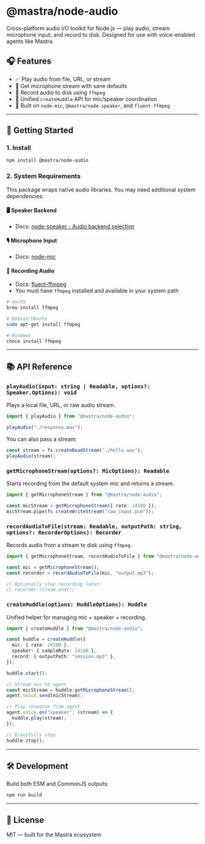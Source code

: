 # @mastra/node-audio

Cross-platform audio I/O toolkit for Node.js — play audio, stream microphone input, and record to disk. Designed for use with voice-enabled agents like Mastra.

## 🎧 Features

- ✅ Play audio from file, URL, or stream
- 🎤 Get microphone stream with sane defaults
- 📼 Record audio to disk using `ffmpeg`
- 🔄 Unified `createHuddle` API for mic/speaker coordination
- 🧰 Built on `node-mic`, `@mastra/node-speaker`, and `fluent-ffmpeg`

---

## 🚀 Getting Started

### 1. Install

```bash
npm install @mastra/node-audio
```

### 2. System Requirements

This package wraps native audio libraries. You may need additional system dependencies:

#### 🖥 Speaker Backend
- Docs: [node-speaker - Audio backend selection](https://github.com/TooTallNate/node-speaker?tab=readme-ov-file#audio-backend-selection)

#### 🎙 Microphone Input
- Docs: [node-mic](https://github.com/Symbitic/node-mic)

#### 💾 Recording Audio
- Docs: [fluent-ffmpeg](https://www.npmjs.com/package/fluent-ffmpeg)
- You must have `ffmpeg` installed and available in your system path

```bash
# macOS
brew install ffmpeg

# Debian/Ubuntu
sudo apt-get install ffmpeg

# Windows
choco install ffmpeg
```

---

## 📚 API Reference

### `playAudio(input: string | Readable, options?: Speaker.Options): void`
Plays a local file, URL, or raw audio stream.

```ts
import { playAudio } from "@mastra/node-audio";

playAudio("./response.wav");
```

You can also pass a stream:

```ts
const stream = fs.createReadStream("./hello.wav");
playAudio(stream);
```

### `getMicrophoneStream(options?: MicOptions): Readable`
Starts recording from the default system mic and returns a stream.

```ts
import { getMicrophoneStream } from "@mastra/node-audio";

const micStream = getMicrophoneStream({ rate: 24100 });
micStream.pipe(fs.createWriteStream("raw_input.pcm"));
```

### `recordAudioToFile(stream: Readable, outputPath: string, options?: RecorderOptions): Recorder`
Records audio from a stream to disk using `ffmpeg`.

```ts
import { getMicrophoneStream, recordAudioToFile } from "@mastra/node-audio";

const mic = getMicrophoneStream();
const recorder = recordAudioToFile(mic, "output.mp3");

// Optionally stop recording later:
// recorder.stream.end();
```

### `createHuddle(options: HuddleOptions): Huddle`
Unified helper for managing mic + speaker + recording.

```ts
import { createHuddle } from "@mastra/node-audio";

const huddle = createHuddle({
  mic: { rate: 24100 },
  speaker: { sampleRate: 24100 },
  record: { outputPath: "session.mp3" },
});

huddle.start();

// Stream mic to agent
const micStream = huddle.getMicrophoneStream();
agent.voice.send(micStream);

// Play response from agent
agent.voice.on("speaker", (stream) => {
  huddle.play(stream);
});

// Gracefully stop
huddle.stop();
```

---

## 🛠 Development

Build both ESM and CommonJS outputs:

```bash
npm run build
```

---

## 🧩 License
MIT — built for the Mastra ecosystem